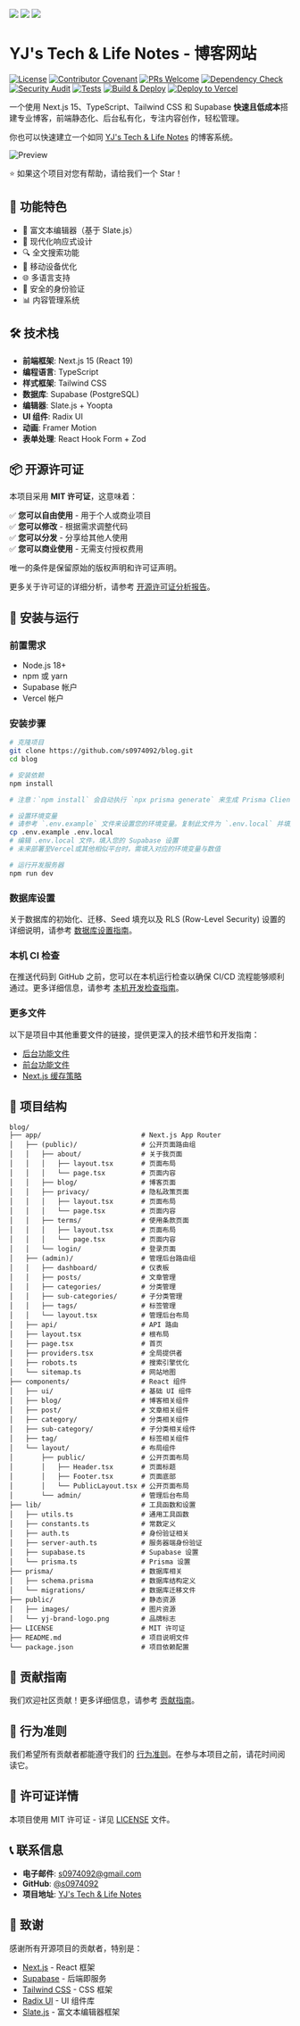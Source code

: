 [<img src="https://img.shields.io/badge/English-blue" />](./README.md) [<img src="https://img.shields.io/badge/繁體中文-blue" />](./README.zh-TW.md) [<img src="https://img.shields.io/badge/简体中文-blue" />](./README.zh-CN.md)

# YJ's Tech & Life Notes - 博客网站

[![License](https://img.shields.io/badge/License-MIT-green.svg)](LICENSE)
[![Contributor Covenant](https://img.shields.io/badge/Contributor%20Covenant-2.1-4baaaa.svg)](CODE_OF_CONDUCT.zh-CN.md)
[![PRs Welcome](https://img.shields.io/badge/PRs-welcome-brightgreen.svg?style=flat-square)](CONTRIBUTING.zh-CN.md)
[![Dependency Check](https://github.com/s0974092/blog/actions/workflows/dependency-check.yml/badge.svg)](https://github.com/s0974092/blog/actions/workflows/dependency-check.yml)
[![Security Audit](https://github.com/s0974092/blog/actions/workflows/security.yml/badge.svg)](https://github.com/s0974092/blog/actions/workflows/security.yml)
[![Tests](https://github.com/s0974092/blog/actions/workflows/tests.yml/badge.svg)](https://github.com/s0974092/blog/actions/workflows/tests.yml)
[![Build & Deploy](https://github.com/s0974092/blog/actions/workflows/ci.yml/badge.svg)](https://github.com/s0974092/blog/actions/workflows/ci.yml)
[![Deploy to Vercel](https://img.shields.io/badge/deploy%20to-Vercel-black.svg)](https://yj-jason-blog.vercel.app)

一个使用 Next.js 15、TypeScript、Tailwind CSS 和 Supabase **快速且低成本**搭建专业博客，前端静态化、后台私有化，专注内容创作，轻松管理。

你也可以快速建立一个如同 [YJ's Tech & Life Notes](https://yj-jason-blog.vercel.app) 的博客系统。

![Preview](blog_screenshot.png)

⭐ 如果这个项目对您有帮助，请给我们一个 Star！

## 🚀 功能特色

- 📝 富文本编辑器（基于 Slate.js）
- 🎨 现代化响应式设计
- 🔍 全文搜索功能
- 📱 移动设备优化
- 🌐 多语言支持
- 🔐 安全的身份验证
- 📊 内容管理系统

## 🛠️ 技术栈

- **前端框架**: Next.js 15 (React 19)
- **编程语言**: TypeScript
- **样式框架**: Tailwind CSS
- **数据库**: Supabase (PostgreSQL)
- **编辑器**: Slate.js + Yoopta
- **UI 组件**: Radix UI
- **动画**: Framer Motion
- **表单处理**: React Hook Form + Zod

## 📦 开源许可证

本项目采用 **MIT 许可证**，这意味着：

✅ **您可以自由使用** - 用于个人或商业项目  
✅ **您可以修改** - 根据需求调整代码  
✅ **您可以分发** - 分享给其他人使用  
✅ **您可以商业使用** - 无需支付授权费用  

唯一的条件是保留原始的版权声明和许可证声明。

更多关于许可证的详细分析，请参考 [开源许可证分析报告](docs/license_analysis.md)。


## 🔧 安装与运行

### 前置需求

- Node.js 18+ 
- npm 或 yarn
- Supabase 帐户
- Vercel 帐户

### 安装步骤

```bash
# 克隆项目
git clone https://github.com/s0974092/blog.git
cd blog

# 安装依赖
npm install

# 注意：`npm install` 会自动执行 `npx prisma generate` 来生成 Prisma Client。若您手动修改了 `prisma/schema.prisma` 文件，请记得执行 `npx prisma generate` 来更新 Client。

# 设置环境变量
# 请参考 `.env.example` 文件来设置您的环境变量。复制此文件为 `.env.local` 并填入您的设置。
cp .env.example .env.local
# 编辑 .env.local 文件，填入您的 Supabase 设置
# 未来部署至Vercel或其他相似平台时，需填入对应的环境变量与数值

# 运行开发服务器
npm run dev
```

### 数据库设置

关于数据库的初始化、迁移、Seed 填充以及 RLS (Row-Level Security) 设置的详细说明，请参考 [数据库设置指南](docs/database-setup-guide.md)。

### 本机 CI 检查

在推送代码到 GitHub 之前，您可以在本机运行检查以确保 CI/CD 流程能够顺利通过。更多详细信息，请参考 [本机开发检查指南](docs/local-dev-troubleshooting.md)。

### 更多文件

以下是项目中其他重要文件的链接，提供更深入的技术细节和开发指南：

*   [后台功能文件](docs/backend-features.md)
*   [前台功能文件](docs/frontend-features.md)
*   [Next.js 缓存策略](docs/nextjs-caching-strategies.md)

## 📁 项目结构

```
blog/
├── app/                         # Next.js App Router
│   ├── (public)/                # 公开页面路由组
│   │   ├── about/               # 关于我页面
│   │   │   ├── layout.tsx       # 页面布局
│   │   │   └── page.tsx         # 页面内容
│   │   ├── blog/                # 博客页面
│   │   ├── privacy/             # 隐私政策页面
│   │   │   ├── layout.tsx       # 页面布局
│   │   │   └── page.tsx         # 页面内容
│   │   ├── terms/               # 使用条款页面
│   │   │   ├── layout.tsx       # 页面布局
│   │   │   └── page.tsx         # 页面内容
│   │   └── login/               # 登录页面
│   ├── (admin)/                 # 管理后台路由组
│   │   ├── dashboard/           # 仪表板
│   │   ├── posts/               # 文章管理
│   │   ├── categories/          # 分类管理
│   │   ├── sub-categories/      # 子分类管理
│   │   ├── tags/                # 标签管理
│   │   └── layout.tsx           # 管理后台布局
│   ├── api/                     # API 路由
│   ├── layout.tsx               # 根布局
│   ├── page.tsx                 # 首页
│   ├── providers.tsx            # 全局提供者
│   ├── robots.ts                # 搜索引擎优化
│   └── sitemap.ts               # 网站地图
├── components/                  # React 组件
│   ├── ui/                      # 基础 UI 组件
│   ├── blog/                    # 博客相关组件
│   ├── post/                    # 文章相关组件
│   ├── category/                # 分类相关组件
│   ├── sub-category/            # 子分类相关组件
│   ├── tag/                     # 标签相关组件
│   └── layout/                  # 布局组件
│       ├── public/              # 公开页面布局
│       │   ├── Header.tsx       # 页面标题
│       │   ├── Footer.tsx       # 页面底部
│       │   └── PublicLayout.tsx # 公开页面布局
│       └── admin/               # 管理后台布局
├── lib/                         # 工具函数和设置
│   ├── utils.ts                 # 通用工具函数
│   ├── constants.ts             # 常数定义
│   ├── auth.ts                  # 身份验证相关
│   ├── server-auth.ts           # 服务器端身份验证
│   ├── supabase.ts              # Supabase 设置
│   └── prisma.ts                # Prisma 设置
├── prisma/                      # 数据库相关
│   ├── schema.prisma            # 数据库结构定义
│   └── migrations/              # 数据库迁移文件
├── public/                      # 静态资源
│   ├── images/                  # 图片资源
│   └── yj-brand-logo.png        # 品牌标志
├── LICENSE                      # MIT 许可证
├── README.md                    # 项目说明文件
└── package.json                 # 项目依赖配置
```

## 🤝 贡献指南

我们欢迎社区贡献！更多详细信息，请参考 [贡献指南](CONTRIBUTING.zh-CN.md)。

## 📜 行为准则

我们希望所有贡献者都能遵守我们的 [行为准则](CODE_OF_CONDUCT.zh-CN.md)。在参与本项目之前，请花时间阅读它。

## 📄 许可证详情

本项目使用 MIT 许可证 - 详见 [LICENSE](LICENSE) 文件。

## 📞 联系信息

- **电子邮件**: s0974092@gmail.com
- **GitHub**: [@s0974092](https://github.com/s0974092)
- **项目地址**: [YJ's Tech & Life Notes](https://github.com/s0974092/blog)

## 🙏 致谢

感谢所有开源项目的贡献者，特别是：

- [Next.js](https://nextjs.org/) - React 框架
- [Supabase](https://supabase.com/) - 后端即服务
- [Tailwind CSS](https://tailwindcss.com/) - CSS 框架
- [Radix UI](https://www.radix-ui.com/) - UI 组件库
- [Slate.js](https://docs.slatejs.org/) - 富文本编辑器框架